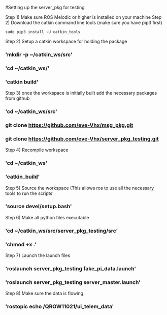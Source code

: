 #Setting up the server_pkg for testing

Step 1) Make sure ROS Melodic or higher is installed on your machine
Step 2) Download the catkin command line tools (make sure you have pip3 first)

```sudo pip3 install -U catkin_tools```

Step 2) Setup a catkin workspace for holding the package
### 'mkdir -p ~/catkin_ws/src'
### 'cd ~/catkin_ws/'
### 'catkin build'
Step 3) once the workspace is initially built add the necessary packages from github
### 'cd ~/catkin_ws/src'
### git clone https://github.com/eve-Vhx/msg_pkg.git
### git clone https://github.com/eve-Vhx/server_pkg_testing.git
Step 4) Recompile workspace
### 'cd ~/catkin_ws'
### 'catkin_build'
Step 5) Source the workspace (This allows ros to use all the necessary tools to run the scripts'
### 'source devel/setup.bash'
Step 6) Make all python files executable
### 'cd ~/catkin_ws/src/server_pkg_testing/src'
### 'chmod +x .'
Step 7) Launch the launch files
### 'roslaunch server_pkg_testing fake_pi_data.launch'
### 'roslaunch server_pkg_testing server_master.launch'
Step 8) Make sure the data is flowing
### 'rostopic echo /QROW11021/ui_telem_data'

